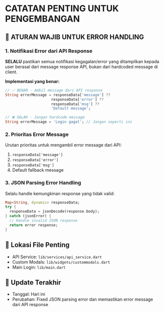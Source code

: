 # CATATAN PENTING UNTUK PENGEMBANGAN

## 🚨 ATURAN WAJIB UNTUK ERROR HANDLING

### 1. Notifikasi Error dari API Response
**SELALU** pastikan semua notifikasi kegagalan/error yang ditampilkan kepada user berasal dari message response API, bukan dari hardcoded message di client.

**Implementasi yang benar:**
```dart
// ✅ BENAR - Ambil message dari API response
String errorMessage = responseData['message'] ?? 
                     responseData['error'] ?? 
                     responseData['msg'] ?? 
                     'Default message';

// ❌ SALAH - Jangan hardcode message
String errorMessage = 'Login gagal'; // Jangan seperti ini
```

### 2. Prioritas Error Message
Urutan prioritas untuk mengambil error message dari API:
1. `responseData['message']`
2. `responseData['error']`
3. `responseData['msg']`
4. Default fallback message

### 3. JSON Parsing Error Handling
Selalu handle kemungkinan response yang tidak valid:
```dart
Map<String, dynamic> responseData;
try {
  responseData = jsonDecode(response.body);
} catch (jsonError) {
  // Handle invalid JSON response
  return error response;
}
```

## 📝 Lokasi File Penting
- API Service: `lib/services/api_service.dart`
- Custom Modals: `lib/widgets/custommodals.dart`
- Main Login: `lib/main.dart`

## 🔄 Update Terakhir
- Tanggal: Hari ini
- Perubahan: Fixed JSON parsing error dan memastikan error message dari API response
